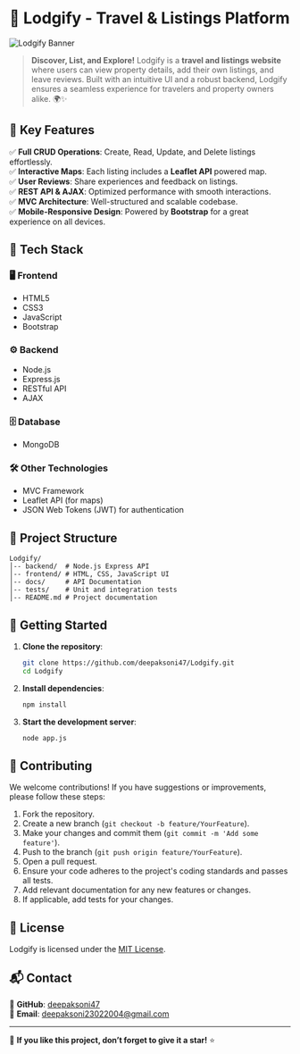 # 🏡 Lodgify - Travel & Listings Platform

![Lodgify Banner](https://drive.google.com/file/d/1AsRgYxWeFq-RtpuaMihx4uypalhdGzxL/view?usp=sharing)

> **Discover, List, and Explore!** Lodgify is a **travel and listings website** where users can view property details, add their own listings, and leave reviews. Built with an intuitive UI and a robust backend, Lodgify ensures a seamless experience for travelers and property owners alike. 🌍✨

## 🚀 Key Features

✅ **Full CRUD Operations**: Create, Read, Update, and Delete listings effortlessly.  
✅ **Interactive Maps**: Each listing includes a **Leaflet API** powered map.  
✅ **User Reviews**: Share experiences and feedback on listings.  
✅ **REST API & AJAX**: Optimized performance with smooth interactions.  
✅ **MVC Architecture**: Well-structured and scalable codebase.  
✅ **Mobile-Responsive Design**: Powered by **Bootstrap** for a great experience on all devices.

## 🎨 Tech Stack

### 🖥️ **Frontend**

- HTML5
- CSS3
- JavaScript
- Bootstrap

### ⚙️ **Backend**

- Node.js
- Express.js
- RESTful API
- AJAX

### 🗄️ **Database**

- MongoDB

### 🛠️ **Other Technologies**

- MVC Framework
- Leaflet API (for maps)
- JSON Web Tokens (JWT) for authentication

## 📂 Project Structure

```
Lodgify/
│-- backend/  # Node.js Express API
│-- frontend/ # HTML, CSS, JavaScript UI
│-- docs/     # API Documentation
│-- tests/    # Unit and integration tests
│-- README.md # Project documentation
```

## 🚀 Getting Started

1. **Clone the repository**:
   ```sh
   git clone https://github.com/deepaksoni47/Lodgify.git
   cd Lodgify
   ```
2. **Install dependencies**:
   ```sh
   npm install
   ```
3. **Start the development server**:
   ```sh
   node app.js
   ```

## 🤝 Contributing

We welcome contributions! If you have suggestions or improvements, please follow these steps:

1. Fork the repository.
2. Create a new branch (`git checkout -b feature/YourFeature`).
3. Make your changes and commit them (`git commit -m 'Add some feature'`).
4. Push to the branch (`git push origin feature/YourFeature`).
5. Open a pull request.
6. Ensure your code adheres to the project's coding standards and passes all tests.
7. Add relevant documentation for any new features or changes.
8. If applicable, add tests for your changes.

## 📜 License

Lodgify is licensed under the [MIT License](LICENSE).

## 📬 Contact

📌 **GitHub**: [deepaksoni47](https://github.com/deepaksoni47)  
📌 **Email**: deepaksoni23022004@gmail.com

---

🌟 **If you like this project, don’t forget to give it a star!** ⭐
